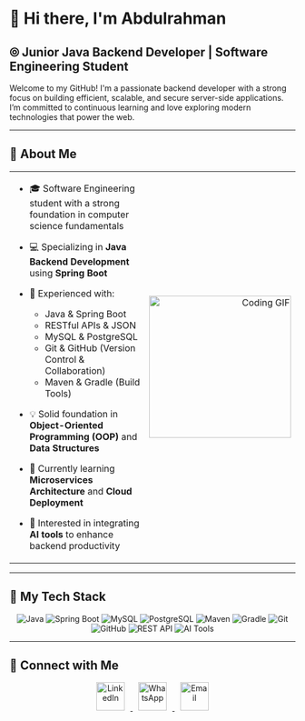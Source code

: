 <!-- ========================= -->
<!--      Abdulrahman’S README      -->
<!-- ========================= -->

# 👋 Hi there, I'm Abdulrahman

## ⦾ Junior Java Backend Developer | Software Engineering Student

Welcome to my GitHub! I'm a passionate backend developer with a strong focus on building efficient, scalable, and secure server-side applications. I’m committed to continuous learning and love exploring modern technologies that power the web.

---

## 🚀 About Me

<table>
  <tr>
    <td valign="top" width="60%">
    
- 🎓 Software Engineering student with a strong foundation in computer science fundamentals  
- 💻 Specializing in **Java Backend Development** using **Spring Boot**  
- 🔧 Experienced with:
  - Java & Spring Boot  
  - RESTful APIs & JSON  
  - MySQL & PostgreSQL  
  - Git & GitHub (Version Control & Collaboration)  
  - Maven & Gradle (Build Tools)  
- 💡 Solid foundation in **Object-Oriented Programming (OOP)** and **Data Structures**  
- 🌱 Currently learning **Microservices Architecture** and **Cloud Deployment**  
- 🤖 Interested in integrating **AI tools** to enhance backend productivity  

    </td>
    <td align="right" width="5%">
      <img src="https://c.tenor.com/_DOBjnGspYAAAAAM/code-coding.gif" width="250" alt="Coding GIF"/>
    </td>
  </tr>
</table>

---

## 🔧 My Tech Stack

<p align="center">
  <img src="https://img.shields.io/badge/Java-007396?logo=java&logoColor=white" alt="Java"/>
  <img src="https://img.shields.io/badge/Spring%20Boot-6DB33F?logo=springboot&logoColor=white" alt="Spring Boot"/>
  <img src="https://img.shields.io/badge/MySQL-4479A1?logo=mysql&logoColor=white" alt="MySQL"/>
  <img src="https://img.shields.io/badge/PostgreSQL-336791?logo=postgresql&logoColor=white" alt="PostgreSQL"/>
  <img src="https://img.shields.io/badge/Maven-C71A36?logo=apachemaven&logoColor=white" alt="Maven"/>
  <img src="https://img.shields.io/badge/Gradle-02303A?logo=gradle&logoColor=white" alt="Gradle"/>
  <img src="https://img.shields.io/badge/Git-F05032?logo=git&logoColor=white" alt="Git"/>
  <img src="https://img.shields.io/badge/GitHub-181717?logo=github&logoColor=white" alt="GitHub"/>
  <img src="https://img.shields.io/badge/REST%20API-FF6F00?logo=java&logoColor=white" alt="REST API"/>
  <img src="https://img.shields.io/badge/AI%20Tools-00B4D8?logo=openai&logoColor=white" alt="AI Tools"/>
</p>

---

## 🔗 Connect with Me

<p align="center">
  <a href="https://linkedin.com/in/abdulrahman" target="_blank">
    <img src="https://github.com/user-attachments/assets/6f82d3b6-ddc2-472e-809b-4e9764b30096"
 alt="LinkedIn" height="50" style="fill:#0077B5; margin: 0 10px;"/>
  </a>
  <a href="https://wa.me/201029121638" target="_blank">
    <img src="https://github.com/user-attachments/assets/d5e43f63-c200-4b01-8d6f-bb9cb7493b46" 
 alt="WhatsApp" height="50" style="fill:#25D366; margin: 0 10px;"/>
  </a>
  <a href="mailto:abdulrahman.dev@gmail.com" target="_blank">
    <img src="https://cdn-icons-png.flaticon.com/512/732/732200.png" alt="Email" height="50" style="margin: 0 10px;"/>
  </a>
</p>

